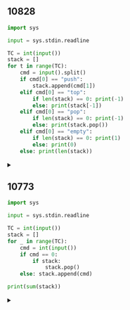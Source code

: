 ## 10828

```python
import sys

input = sys.stdin.readline

TC = int(input())
stack = []
for t in range(TC):
    cmd = input().split()
    if cmd[0] == "push":
        stack.append(cmd[1])
    elif cmd[0] == "top":
        if len(stack) == 0: print(-1)
        else: print(stack[-1])
    elif cmd[0] == "pop":
        if len(stack) == 0: print(-1)
        else: print(stack.pop())
    elif cmd[0] == "empty":
        if len(stack) == 0: print(1)
        else: print(0)
    else: print(len(stack))
```

<details>
<summary></summary>

</details>

## 10773

```python
import sys

input = sys.stdin.readline

TC = int(input())
stack = []
for _ in range(TC):
    cmd = int(input())
    if cmd == 0:
        if stack:
            stack.pop()
    else: stack.append(cmd)

print(sum(stack))
```

<details>
<summary></summary>

- `k: int = int(input().rstrip())` 타입 지정 가능 3.5이상 부터
- `stack.pop() if num==0 else stack.append(num)` 3항 연산자 구현 가능

</details>
